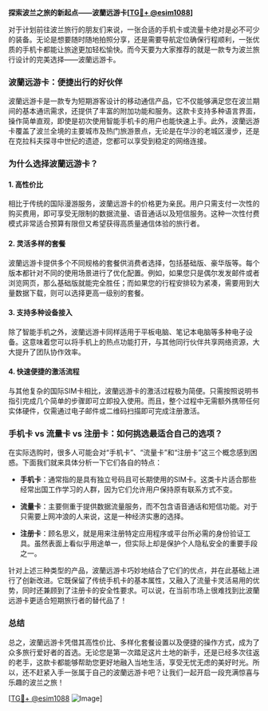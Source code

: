 **探索波兰之旅的新起点——波蘭远游卡[[TG💪+ @esim1088](https://t.me/s/esim1088)]**

对于计划前往波兰旅行的朋友们来说，一张合适的手机卡或流量卡绝对是必不可少的装备。无论是想要随时随地拍照分享，还是需要导航定位确保行程顺利，一张优质的手机卡都能让旅途更加轻松愉快。而今天要为大家推荐的就是一款专为波兰旅行设计的完美选择——波蘭远游卡。

### 波蘭远游卡：便捷出行的好伙伴

波蘭远游卡是一款专为短期游客设计的移动通信产品，它不仅能够满足您在波兰期间的基本通讯需求，还提供了丰富的附加功能和服务。这款卡支持多种语言界面，操作简单直观，即使是初次使用智能手机卡的用户也能快速上手。此外，波蘭远游卡覆盖了波兰全境的主要城市及热门旅游景点，无论是在华沙的老城区漫步，还是在克拉科夫探寻中世纪的遗迹，您都可以享受到稳定的网络连接。

### 为什么选择波蘭远游卡？

#### 1. 高性价比
相比于传统的国际漫游服务，波蘭远游卡的价格更为亲民。用户只需支付一次性的购买费用，即可享受无限制的数据流量、语音通话以及短信服务。这种一次性付费模式非常适合预算有限但又希望获得高质量通信体验的旅行者。

#### 2. 灵活多样的套餐
波蘭远游卡提供多个不同规格的套餐供消费者选择，包括基础版、豪华版等。每个版本都针对不同的使用场景进行了优化配置。例如，如果您只是偶尔发发邮件或者浏览网页，那么基础版就能完全胜任；而如果您的行程安排较为紧凑，需要用到大量数据下载，则可以选择更高一级别的套餐。

#### 3. 支持多种设备接入
除了智能手机之外，波蘭远游卡同样适用于平板电脑、笔记本电脑等多种电子设备。这意味着您可以将手机上的热点功能打开，与其他同行伙伴共享网络资源，大大提升了团队协作效率。

#### 4. 快速便捷的激活流程
与其他复杂的国际SIM卡相比，波蘭远游卡的激活过程极为简便。只需按照说明书指引完成几个简单的步骤即可立即投入使用。而且，整个过程中无需额外携带任何实体硬件，仅需通过电子邮件或二维码扫描即可完成注册激活。

### 手机卡 vs 流量卡 vs 注册卡：如何挑选最适合自己的选项？

在实际选购时，很多人可能会对“手机卡”、“流量卡”和“注册卡”这三个概念感到困惑。下面我们就来具体分析一下它们各自的特点：

- **手机卡**：通常指的是具有独立号码且可长期使用的SIM卡。这类卡片适合那些经常出国工作学习的人群，因为它们允许用户保持原有联系方式不变。
  
- **流量卡**：主要侧重于提供数据流量服务，而不包含语音通话和短信功能。对于只需要上网冲浪的人来说，这是一种经济实惠的选择。
  
- **注册卡**：顾名思义，就是用来注册特定应用程序或平台所必需的身份验证工具。虽然表面上看似乎用途单一，但实际上却是保护个人隐私安全的重要手段之一。

针对上述三种类型的产品，波蘭远游卡巧妙地结合了它们的优点，并在此基础上进行了创新改进。它既保留了传统手机卡的基本属性，又融入了流量卡灵活易用的优势，同时还兼顾到了注册卡的安全性要求。可以说，在当前市场上很难找到比波蘭远游卡更适合短期旅行者的替代品了！

### 总结

总之，波蘭远游卡凭借其高性价比、多样化套餐设置以及便捷的操作方式，成为了众多旅行爱好者的首选。无论您是第一次踏足这片土地的新手，还是已经多次往返的老手，这款卡都能够帮助您更好地融入当地生活，享受无忧无虑的美好时光。所以，还不赶紧入手一张属于自己的波蘭远游卡吧？让我们一起开启一段充满惊喜与乐趣的波兰之旅！

[[TG💪+ @esim1088](https://t.me/s/esim1088) ![Image](https://i.postimg.cc/4NQfJmqS/Snipaste-2025-05-13-00-14-12.png)]